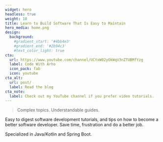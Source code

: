 ```yaml
---
widget: hero
headless: true
weight: 10
title: Learn to Build Software That Is Easy to Maintain
hero_media: home.png
design:
  background:
    #gradient_start: '#4bb4e3'
    #gradient_end: '#2b94c3'
    #text_color_light: true
cta:
  url: https://www.youtube.com/channel/UCYxW02yOkWqV3nZTUBMfYzg
  label: Code With Arho
  icon_pack: fab
  icon: youtube
cta_alt:
  url: post/
  label: Read the blog
cta_note:
  label: Check out my YouTube channel if you prefer video tutorials.
---
```


> Complex topics. Understandable guides.

Easy to digest software development tutorials, and tips on how to become a better software developer. Save time, frustration and do a better job.

Specialized in Java/Kotlin and Spring Boot.

<p></p>
